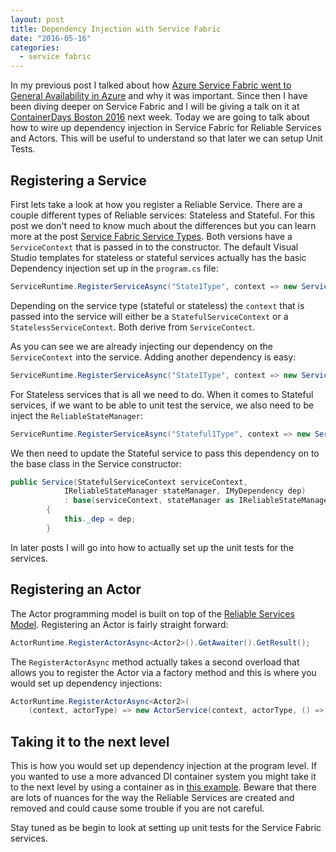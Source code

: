 ```yaml
---
layout: post
title: Dependency Injection with Service Fabric
date: "2016-05-16"
categories:
  - service fabric
---
```


In my previous post I talked about how [Azure Service Fabric went to General Availability in Azure](/posts/Thoughts-on-Microsoft-Build-2016/) and why it was important.  Since then I have been diving deeper on Service Fabric and I will be giving a talk on it at [ContainerDays Boston 2016](http://dynamicinfradays.org/events/2016-boston/) next week.  Today we are going to talk about how to wire up dependency injection in Service Fabric for Reliable Services and Actors. This will be useful to understand so that later we can setup Unit Tests.

## Registering a Service 
First lets take a look at how you register a Reliable Service.  There are a couple different types of Reliable services: Stateless and Stateful.  For this post we don't need to know much about the differences but you can learn more at the post [Service Fabric Service Types](/posts/Service-Fabric-Service-Types/).   Both versions have a ```ServiceContext``` that is passed in to the constructor.  The default Visual Studio templates for stateless or stateful services actually has the basic Dependency injection set up in the ```program.cs``` file:

```csharp
ServiceRuntime.RegisterServiceAsync("State1Type", context => new Service(context)).GetAwaiter().GetResult();
```

Depending on the service type (stateful or stateless) the ```context``` that is passed into the service will either be a ```StatefulServiceContext``` or a ```StatelessServiceContext```.  Both derive from ```ServiceContect```.

As you can see we are already injecting our dependency on the ```ServiceContext``` into the service. Adding another dependency is easy:

```csharp
ServiceRuntime.RegisterServiceAsync("State1Type", context => new Service(context, new MyNewDependency())).GetAwaiter().GetResult();
```

For Stateless services that is all we need to do.  When it comes to Stateful services, if we want to be able to unit test the service, we also need to be inject the ```ReliableStateManager```:

```csharp
ServiceRuntime.RegisterServiceAsync("Stateful1Type", context => new Service(context, new ReliableStateManager(context), new MyNewDependency())).GetAwaiter().GetResult();
```

We then need to update the Stateful service to pass this dependency on to the base class in the Service constructor:

```csharp
public Service(StatefulServiceContext serviceContext,
            IReliableStateManager stateManager, IMyDependency dep)
            : base(serviceContext, stateManager as IReliableStateManagerReplica)
        {
            this._dep = dep;
        }
```

In later posts I will go into how to actually set up the unit tests for the services.  

## Registering an Actor
The Actor programming model is built on top of the [Reliable Services Model](/posts/Service-Fabric-Service-Types#stateful-service-fabric-programming-models).  Registering an Actor is fairly straight forward:

```csharp
ActorRuntime.RegisterActorAsync<Actor2>().GetAwaiter().GetResult();
```

The ```RegisterActorAsync``` method actually takes a second overload that allows you to register the Actor via a factory method and this is where you would set up dependency injections:

```csharp
ActorRuntime.RegisterActorAsync<Actor2>(
    (context, actorType) => new ActorService(context, actorType, () => new Actor2(new MyDependency()))).GetAwaiter().GetResult();
```

## Taking it to the next level
This is how you would set up dependency injection at the program level.  If you wanted to use a more advanced DI container system you might take it to the next level by using a container as in [this example](http://stackoverflow.com/a/35900027/697126).  Beware that there are lots of nuances for the way the Reliable Services are created and removed and could cause some trouble if you are not careful.  

Stay tuned as be begin to look at setting up unit tests for the Service Fabric services.  